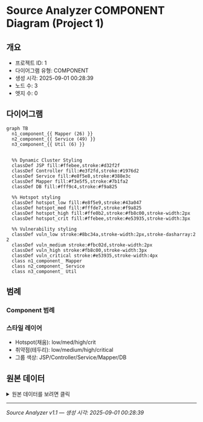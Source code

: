 # Source Analyzer COMPONENT Diagram (Project 1)

## 개요
- 프로젝트 ID: 1
- 다이어그램 유형: COMPONENT
- 생성 시각: 2025-09-01 00:28:39
- 노드 수: 3
- 엣지 수: 0

## 다이어그램

```mermaid
graph TB
  n1_component_{{ Mapper (26) }}
  n2_component_{{ Service (49) }}
  n3_component_{{ Util (6) }}


  %% Dynamic Cluster Styling
  classDef JSP fill:#ffebee,stroke:#d32f2f
  classDef Controller fill:#e3f2fd,stroke:#1976d2
  classDef Service fill:#e8f5e8,stroke:#388e3c
  classDef Mapper fill:#f3e5f5,stroke:#7b1fa2
  classDef DB fill:#fff9c4,stroke:#f9a825

  %% Hotspot styling
  classDef hotspot_low fill:#e8f5e9,stroke:#43a047
  classDef hotspot_med fill:#fffde7,stroke:#f9a825
  classDef hotspot_high fill:#ffe0b2,stroke:#fb8c00,stroke-width:2px
  classDef hotspot_crit fill:#ffebee,stroke:#e53935,stroke-width:3px

  %% Vulnerability styling
  classDef vuln_low stroke:#8bc34a,stroke-width:2px,stroke-dasharray:2 2
  classDef vuln_medium stroke:#fbc02d,stroke-width:2px
  classDef vuln_high stroke:#fb8c00,stroke-width:3px
  classDef vuln_critical stroke:#e53935,stroke-width:4px
  class n1_component_ Mapper
  class n2_component_ Service
  class n3_component_ Util
```

## 범례

### Component 범례


### 스타일 레이어
- Hotspot(채움): low/med/high/crit
- 취약점(테두리): low/medium/high/critical
- 그룹 색상: JSP/Controller/Service/Mapper/DB

## 원본 데이터

<details>
<summary>원본 데이터를 보려면 클릭</summary>

노드 목록 (3)
```json
  component:Mapper: Mapper (26) (component)
  component:Service: Service (49) (component)
  component:Util: Util (6) (component)
```

엣지 목록 (0)
```json
```

</details>

---
*Source Analyzer v1.1 — 생성 시각: 2025-09-01 00:28:39*